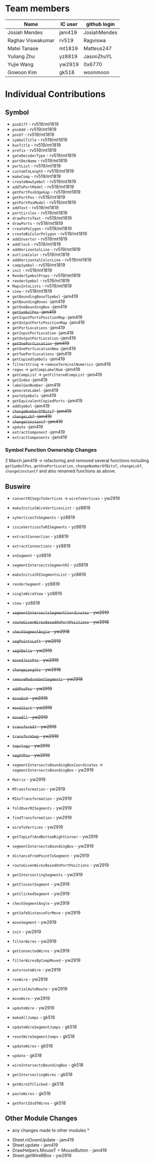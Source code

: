 # Team members


| Name | IC user | github login
|------|----------|-------------
| Josiah Mendes | jam419 | JosiahMendes
| Raghav Viswakumar | rv519 | Ragviswa
| Matei Tanase | mt1819 | Matteus247
| Yuliang Zhu | yz8819 | JasonZhuYL
| Yujie Wang | yw2919 | 0x6770
| Gowoon Kim | gk518 | woonmoon

# Individual Contributions

## Symbol

- `posDiff` - rv519/mt1819
- `posAdd` - rv519/mt1819
- `posOf` - rv519/mt1819
- `symbolTitle` - rv519/mt1819
- `busTitle` - rv519/mt1819
- `prefix` - rv519/mt1819
- `gateDecoderType` - rv519/mt1819
- `portDecName` - rv519/mt1819
- `portList` - rv519/mt1819
- `customToLength` - rv519/mt1819
- `makeComp` - rv519/mt1819
- `createNewSymbol` - rv519/mt1819
- `addToPortModel` - rv519/mt1819
- `getPortPosEdgeGap` - rv519/mt1819
- `getPortPos` - rv519/mt1819
- `getPortPosModel` - rv519/mt1819
- `addText` - rv519/mt1819
- `portCircles` - rv519/mt1819
- `drawPortsText` - rv519/mt1819
- `drawPorts` - rv519/mt1819
- `createPolygon` - rv519/mt1819
- `createBiColorPolygon` - rv519/mt1819
- `addInvertor` - rv519/mt1819
- `addClock` - rv519/mt1819
- `addHorizontalLine` - rv519/mt1819
- `outlineColor` - rv519/mt1819
- `addHorizontalColorLine` - rv519/mt1819
- `compSymbol` - rv519/mt1819
- `init` - rv519/mt1819
- `RenderSymbolProps` - rv519/mt1819
- `renderSymbol` - rv519/mt1819
- `MapsIntoLists` - rv519/mt1819
- `view` - rv519/mt1819
- `getBoundingBoxofSymbol` -jam419
- `getBoundingBoxes` -jam419
- `getOneBoundingBox` -jam419
- ~~`getSymbolPos` -jam419~~
- `getInputPortsPositionMap` -jam419
- `getOutputPortsPositionMap` -jam419
- `getPortLocations` -jam419
- `getInputPortLocation` -jam419
- `getOutputPortLocation` -jam419
- ~~`getOnePortLocation` -jam419~~
- `getOnePortLocationNew` -jam419
- `getTwoPortLocations` -jam419
- `getCopiedSymbols` -jam419
- `filterString` -> `removeTerminalNumerics` -jam419
- `regex` -> `getCompLabelNum` -jam419
- `getCompList` -> `getFilteredCompList` -jam419
- `getIndex` -jam419
- `labelGenNumber` -jam419
- `generateLabel` -jam419
- `pasteSymbols` -jam419
- `getEquivalentCopiedPorts` -jam419
- `addSymbol` -jam419
- ~~`changeNumberOfBitsf` -jam419~~
- ~~`changeLsbf` -jam419~~
- ~~`changeConstantf` -jam419~~
- `update` -jam419
- `extractComponent` -jam419
- `extractComponents` -jam419

### Symbol Function Ownership Changes

2 March jam419 -> refactoring and removed several functions including `getSymbolPos`, `getOnePortLocation`, `changeNumberOfBitsf`, `changeLsbf`, `changeConstantf` and also renamed functions as above. 

## Buswire

- `convertRISegsToVertices` -> `wireToVertices` - yw2919
- `makeInitialWireVerticesList` - yz8819
- `xyVerticesToSegments` - yz8819
- `issieVerticesToRISegments` - yz8819
- `extractConnection` - yz8819
- `extractConnections` - yz8819
- `onSegment` - yz8819
- `segmentIntersectsSegmentRI` - yz8819
- `makeInitialRISegmentsList` - yz8819
- `renderSegment` - yz8819
- `singleWireView` - yz8819
- `view` - yz8819

- ~~`segmentIntersectsSegmentCoordinates` - yw2919~~
- ~~`routeGivenWiresBasedOnPortPositions` - yw2918~~
- ~~`checkSegmentAngle` - yw2918~~
- ~~`segPointsLeft` - yw2919~~
- ~~`segXDelta` - yw2919~~
- ~~`moveXJoinPos` - yw2919~~
- ~~`changeLengths` - yw2918~~
- ~~`removeRedundantSegments` - yw2918~~
- ~~`addPosPos` - yw2919~~
- ~~`moveEnd` - yw2919~~
- ~~`moveStart` - yw2919~~
- ~~`moveAll` - yw2919~~
- ~~`transformXY` - yw2919~~
- ~~`transformSeg` - yw2919~~
- ~~`topology` - yw2919~~
- ~~`negXYPos` - yw2919~~
- `segmentIntersectsBoundingBoxCoordinates` -> `segmentIntersectsBoundingBox` - yw2919
- `Matrix` - yw2919
- `MTransformation` - yw2919
- `MInvTransformation` - yw2919
- `foldOverRISegments` - yw2919
- `findTransformation` - yw2919
- `wireToVertices` - yw2919
- `getTopLeftAndBottomRightCorner` - yw2919
- `segmentIntersectsBoundingBox` - yw2919
- `distanceFromPointToSegment` - yw2919
- `routeGivenWiresBasedOnPortPositions` - yw2919
- `getIntersectingSegments` - yw2919
- `getClosestSegment` - yw2919
- `getClickedSegment` - yw2919
- `checkSegmentAngle` - yw2919
- `getSafeDistanceForMove` - yw2919
- `moveSegment` - yw2919
- `init` - yw2919
- `filterWires` - yw2919
- `getConnectedWires` - yw2919
- `filterWiresByCompMoved` - yw2919
- `autorouteWire` - yw2919
- `revWire` - yw2919
- `partialAutoRoute` - yw2919
- `moveWire` - yw2919
- `updateWire` - yw2919

- `makeAllJumps` - gk518
- `updateWireSegmentJumps` - gk518
- `resetWireSegmentJumps` - gk518
- `updateWires` - gk518
- `update` - gk518
- `wireIntersectsBoundingBox` - gk518
- `getIntersectingWires` - gk518
- `getWireIfClicked` - gk518
- `pasteWires` - gk518
- `getPortIdsOfWires` - gk518



## Other Module Changes

* any changes made to other modules *

- Sheet.mDownUpdate - jam419
- Sheet.update - jam419
- DrawHelpers.MouseT + MouseButton - jam419
- Sheet.getWireBBox - yw2919




